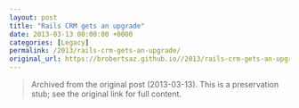 ```yaml
---
layout: post
title: "Rails CRM gets an upgrade"
date: 2013-03-13 00:00:00 +0000
categories: [Legacy]
permalink: /2013/rails-crm-gets-an-upgrade/
original_url: https://brobertsaz.github.io//2013/rails-crm-gets-an-upgrade/
---
```


> Archived from the original post (2013-03-13). This is a preservation stub; see the original link for full content.

